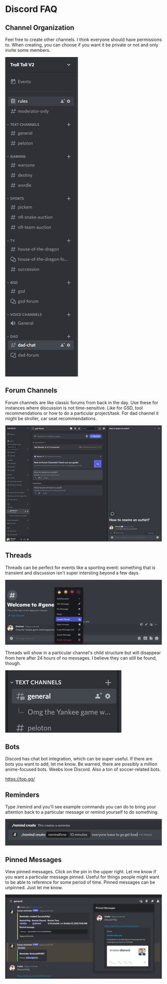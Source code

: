 # Discord FAQ

## Channel Organization

Feel free to create other channels. I think everyone should have permissions to. When creating, you can choose if you want it be private or not and only invite some members. 

![](images/2022-10-21-11-34-05.png)

## Forum Channels

Forum channels are like classic forums from back in the day. Use these for instances where discussion is not time-sensitive. Like for GSD, tool recommendations or how to do a particular project/task. For dad channel it might be stroller, car seat recommendations. 

![](images/2022-10-21-11-35-50.png)

## Threads

Threads can be perfect for events like a sporting event: something that is transient and discussion isn't super intersting beyond a few days.

![](images/2022-10-21-11-37-07.png)

Threads will show in a particular channel's child structure but will disappear from here after 24 hours of no messages. I believe they can still be found, though. 

![](images/2022-10-21-11-39-36.png)

## Bots

Discord has chat bot integration, which can be super useful. If there are bots you want to add, let me know. Be warned, there are possibly a million anime-focused bots. Weebs love Discord. Also a ton of soccer-related bots. 

https://top.gg/

## Reminders

Type /remind and you'll see example commands you can do to bring your attention back to a particular message or remind yourself to do something. 

![](images/2022-10-21-11-46-06.png)

## Pinned Messages
View pinned messages. Click on the pin in the upper right. Let me know if you want a particular message pinned. Useful for things people might want to be able to reference for some period of time. Pinned messages can be unpinned. Just let me know. 

![](images/2022-10-21-11-03-53.png)